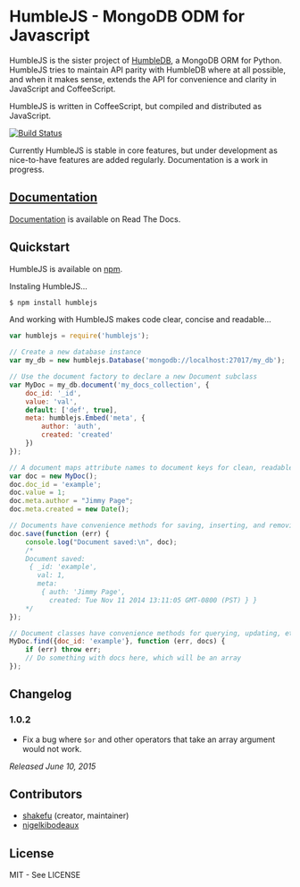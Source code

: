 # HumbleJS - MongoDB ODM for Javascript

HumbleJS is the sister project of [HumbleDB](http://humbledb.readthedocs.org/),
a MongoDB ORM for Python. HumbleJS tries to maintain API parity with HumbleDB
where at all possible, and when it makes sense, extends the API for convenience
and clarity in JavaScript and CoffeeScript.

HumbleJS is written in CoffeeScript, but compiled and distributed as
JavaScript.

[![Build Status](https://travis-ci.org/aboutdotme/humblejs.svg?branch=master)](https://travis-ci.org/aboutdotme/humblejs)

Currently HumbleJS is stable in core features, but under development as
nice-to-have features are added regularly. Documentation is a work in progress.

## [Documentation](http://humblejs.readthedocs.org)

[Documentation](http://humblejs.readthedocs.org) is available on Read The Docs.

## Quickstart

HumbleJS is available on [npm](https://www.npmjs.org/package/humblejs).

Instaling HumbleJS...

```bash
$ npm install humblejs
```

And working with HumbleJS makes code clear, concise and readable...

```javascript
var humblejs = require('humblejs');

// Create a new database instance
var my_db = new humblejs.Database('mongodb://localhost:27017/my_db');

// Use the document factory to declare a new Document subclass
var MyDoc = my_db.document('my_docs_collection', {
    doc_id: '_id',
    value: 'val',
    default: ['def', true],
    meta: humblejs.Embed('meta', {
        author: 'auth',
        created: 'created'
    })
});

// A document maps attribute names to document keys for clean, readable code
var doc = new MyDoc();
doc.doc_id = 'example';
doc.value = 1;
doc.meta.author = "Jimmy Page";
doc.meta.created = new Date();

// Documents have convenience methods for saving, inserting, and removing
doc.save(function (err) {
    console.log("Document saved:\n", doc);
    /*
    Document saved:
     { _id: 'example',
       val: 1,
       meta:
        { auth: 'Jimmy Page',
          created: Tue Nov 11 2014 13:11:05 GMT-0800 (PST) } }
    */
});

// Document classes have convenience methods for querying, updating, etc.
MyDoc.find({doc_id: 'example'}, function (err, docs) {
    if (err) throw err;
    // Do something with docs here, which will be an array
});
```

## Changelog

### 1.0.2

* Fix a bug where `$or` and other operators that take an array argument would
  not work.

*Released June 10, 2015*


## Contributors

* [shakefu](https://github.com/shakefu>) (creator, maintainer)
* [nigelkibodeaux](https://github.com/nigelkibodeaux>)

## License

MIT - See LICENSE

